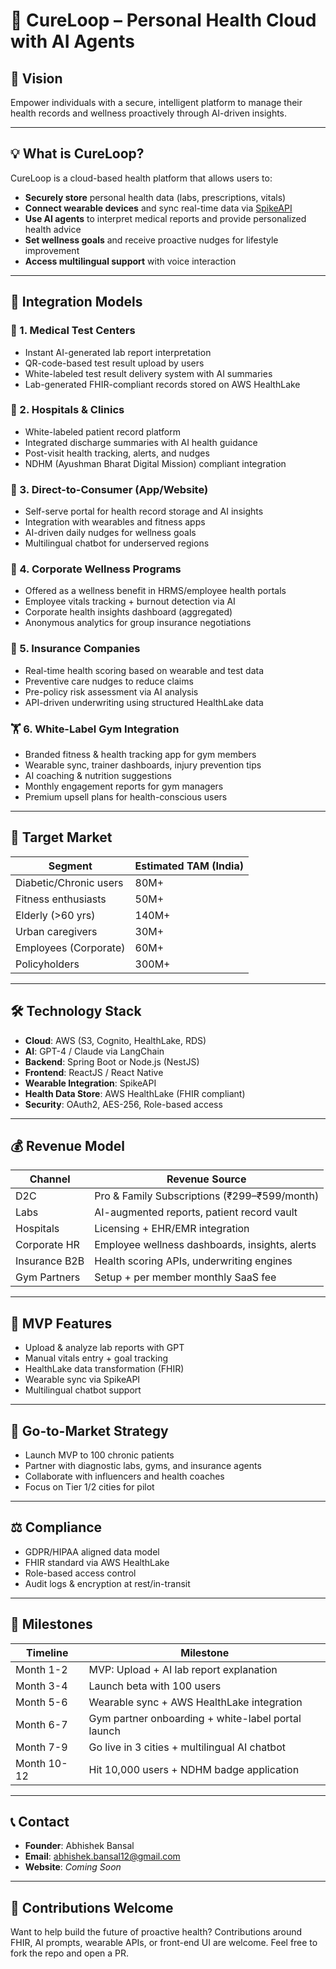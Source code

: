# 🧠 CureLoop – Personal Health Cloud with AI Agents

## 📌 Vision

Empower individuals with a secure, intelligent platform to manage their health records and wellness proactively through AI-driven insights.

---

## 💡 What is CureLoop?

CureLoop is a cloud-based health platform that allows users to:

- **Securely store** personal health data (labs, prescriptions, vitals)
- **Connect wearable devices** and sync real-time data via [SpikeAPI](https://spikeapi.com/)
- **Use AI agents** to interpret medical reports and provide personalized health advice
- **Set wellness goals** and receive proactive nudges for lifestyle improvement
- **Access multilingual support** with voice interaction

---

## 🧩 Integration Models

### 🏥 1. Medical Test Centers

- Instant AI-generated lab report interpretation
- QR-code-based test result upload by users
- White-labeled test result delivery system with AI summaries
- Lab-generated FHIR-compliant records stored on AWS HealthLake

### 🏨 2. Hospitals & Clinics

- White-labeled patient record platform
- Integrated discharge summaries with AI health guidance
- Post-visit health tracking, alerts, and nudges
- NDHM (Ayushman Bharat Digital Mission) compliant integration

### 📱 3. Direct-to-Consumer (App/Website)

- Self-serve portal for health record storage and AI insights
- Integration with wearables and fitness apps
- AI-driven daily nudges for wellness goals
- Multilingual chatbot for underserved regions

### 🏢 4. Corporate Wellness Programs

- Offered as a wellness benefit in HRMS/employee health portals
- Employee vitals tracking + burnout detection via AI
- Corporate health insights dashboard (aggregated)
- Anonymous analytics for group insurance negotiations

### 🧾 5. Insurance Companies

- Real-time health scoring based on wearable and test data
- Preventive care nudges to reduce claims
- Pre-policy risk assessment via AI analysis
- API-driven underwriting using structured HealthLake data

### 🏋️ 6. White-Label Gym Integration

- Branded fitness & health tracking app for gym members
- Wearable sync, trainer dashboards, injury prevention tips
- AI coaching & nutrition suggestions
- Monthly engagement reports for gym managers
- Premium upsell plans for health-conscious users

---

## 🎯 Target Market

| Segment                | Estimated TAM (India) |
|------------------------|------------------------|
| Diabetic/Chronic users | 80M+                   |
| Fitness enthusiasts    | 50M+                   |
| Elderly (>60 yrs)      | 140M+                  |
| Urban caregivers       | 30M+                   |
| Employees (Corporate)  | 60M+                   |
| Policyholders          | 300M+                  |

---

## 🛠️ Technology Stack

- **Cloud**: AWS (S3, Cognito, HealthLake, RDS)
- **AI**: GPT-4 / Claude via LangChain
- **Backend**: Spring Boot or Node.js (NestJS)
- **Frontend**: ReactJS / React Native
- **Wearable Integration**: SpikeAPI
- **Health Data Store**: AWS HealthLake (FHIR compliant)
- **Security**: OAuth2, AES-256, Role-based access

---

## 💰 Revenue Model

| Channel       | Revenue Source                                       |
|----------------|------------------------------------------------------|
| D2C            | Pro & Family Subscriptions (₹299–₹599/month)         |
| Labs           | AI-augmented reports, patient record vault           |
| Hospitals      | Licensing + EHR/EMR integration                      |
| Corporate HR   | Employee wellness dashboards, insights, alerts       |
| Insurance B2B  | Health scoring APIs, underwriting engines            |
| Gym Partners   | Setup + per member monthly SaaS fee                  |

---

## 🧪 MVP Features

- Upload & analyze lab reports with GPT
- Manual vitals entry + goal tracking
- HealthLake data transformation (FHIR)
- Wearable sync via SpikeAPI
- Multilingual chatbot support

---

## 🚀 Go-to-Market Strategy

- Launch MVP to 100 chronic patients
- Partner with diagnostic labs, gyms, and insurance agents
- Collaborate with influencers and health coaches
- Focus on Tier 1/2 cities for pilot

---

## ⚖️ Compliance

- GDPR/HIPAA aligned data model
- FHIR standard via AWS HealthLake
- Role-based access control
- Audit logs & encryption at rest/in-transit

---

## 📅 Milestones

| Timeline    | Milestone                                             |
|-------------|--------------------------------------------------------|
| Month 1-2   | MVP: Upload + AI lab report explanation               |
| Month 3-4   | Launch beta with 100 users                            |
| Month 5-6   | Wearable sync + AWS HealthLake integration            |
| Month 6-7   | Gym partner onboarding + white-label portal launch    |
| Month 7-9   | Go live in 3 cities + multilingual AI chatbot         |
| Month 10-12 | Hit 10,000 users + NDHM badge application             |

---

## 📞 Contact

- **Founder**: Abhishek Bansal  
- **Email**: abhishek.bansal12@gmail.com  
- **Website**: _Coming Soon_  

---

## 🧠 Contributions Welcome

Want to help build the future of proactive health? Contributions around FHIR, AI prompts, wearable APIs, or front-end UI are welcome. Feel free to fork the repo and open a PR.
